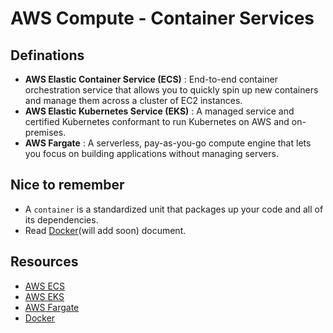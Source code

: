 # AWS Compute - Container Services

## Definations
- **AWS Elastic Container Service (ECS)** : End-to-end container orchestration service that allows you to quickly spin up new containers and manage them across a cluster of EC2 instances.
- **AWS Elastic Kubernetes Service (EKS)** : A managed service and certified Kubernetes conformant to run Kubernetes on AWS and on-premises.
- **AWS Fargate** : A serverless, pay-as-you-go compute engine that lets you focus on building applications without managing servers.

## Nice to remember
- A `container` is a standardized unit that packages up your code and all of its dependencies.
- Read [Docker](#)(will add soon) document.

## Resources
- [AWS ECS](https://aws.amazon.com/ecs/)
- [AWS EKS](https://aws.amazon.com/eks/)
- [AWS Fargate](https://aws.amazon.com/fargate/)
- [Docker](https://www.docker.com/)
